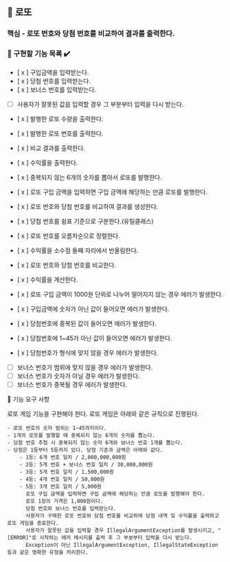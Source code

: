 ## 🎰 로또

### 핵심 - 로또 번호와 당첨 번호를 비교하여 결과를 출력한다.

### 🎯 구현할 기능 목록 ✔️

- [ x ] 구입금액을 입력받는다.
- [ x ] 당첨 번호를 입력받는다.
- [ x ] 보너스 번호를 입력받는다.
- [  ] 사용자가 잘못된 값읍 입력할 경우 그 부분부터 입력을 다시 받는다.


- [ x ] 발행한 로또 수량을 출력한다.
- [ x ] 발행한 로또 번호를 출력한다.
- [ x ] 비교 결과를 출력한다.
- [ x ] 수익률을 출력한다.


- [ x ] 중복되지 않는 6개의 숫자를 뽑아서 로또를 발행한다.
- [ x ] 로또 구입 금액을 입력하면 구입 금액에 해당하는 만큼 로또를 발행한다.
- [ x ] 로또 번호와 당첨 번호를 비교하여 결과를 생성한다.
- [ x ] 당첨 번호를 쉼표 기준으로 구분한다.(유틸클래스)
- [ x ] 로또 번호를 오름차순으로 정렬한다.
- [ x ] 수익률을 소수점 둘째 자리에서 반올림한다.
- [ x ] 로또 번호와 당첨 번호를 비교한다.
- [ x ] 수익률을 계산한다.



- [ x ] 로또 구입 금액이 1000원 단위로 나누어 떨어지지 않는 경우 에러가 발생한다.
- [ x ] 구입금액에 숫자가 아닌 값이 들어오면 에러가 발생한다.
- [ x ] 당첨번호에 중복된 값이 들어오면 에러가 발생한다.
- [ x ] 당첨번호에 1~45가 아닌 값이 들어오면 에러가 발생한다.
- [ x ] 당첨번호가 형식에 맞지 않을 경우 에러가 발생한다.
- [  ] 보너스 번호가 범위에 맞지 않을 경우 에러가 발생한다.
- [  ] 보너스 번호가 숫자가 아닐 경우 에러가 발생한다.
- [  ] 보너스 번호가 중복될 경우 에러가 발생한다.

🚀 기능 요구 사항

로또 게임 기능을 구현해야 한다. 로또 게임은 아래와 같은 규칙으로 진행된다.

```
- 로또 번호의 숫자 범위는 1~45까지이다.
- 1개의 로또를 발행할 때 중복되지 않는 6개의 숫자를 뽑는다.
- 당첨 번호 추첨 시 중복되지 않는 숫자 6개와 보너스 번호 1개를 뽑는다.
- 당첨은 1등부터 5등까지 있다. 당첨 기준과 금액은 아래와 같다.
    - 1등: 6개 번호 일치 / 2,000,000,000원
    - 2등: 5개 번호 + 보너스 번호 일치 / 30,000,000원
    - 3등: 5개 번호 일치 / 1,500,000원
    - 4등: 4개 번호 일치 / 50,000원
    - 5등: 3개 번호 일치 / 5,000원
      로또 구입 금액을 입력하면 구입 금액에 해당하는 만큼 로또를 발행해야 한다.
      로또 1장의 가격은 1,000원이다.
      당첨 번호와 보너스 번호를 입력받는다.
      사용자가 구매한 로또 번호와 당첨 번호를 비교하여 당첨 내역 및 수익률을 출력하고 로또 게임을 종료한다.
      사용자가 잘못된 값을 입력할 경우 IllegalArgumentException를 발생시키고, "[ERROR]"로 시작하는 에러 메시지를 출력 후 그 부분부터 입력을 다시 받는다.
      Exception이 아닌 IllegalArgumentException, IllegalStateException 등과 같은 명확한 유형을 처리한다.
```